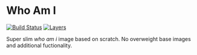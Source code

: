 # Who Am I

[![Build Status](https://travis-ci.org/leonidboykov/whoami.svg?branch=master)](https://travis-ci.org/leonidboykov/whoami)
[![Layers](https://images.microbadger.com/badges/image/leonidboykov/whoami.svg)](https://microbadger.com/images/leonidboykov/whoami "Get your own image badge on microbadger.com")

Super slim _who am i_ image based on scratch. No overweight base images and
additional fuctionality.
